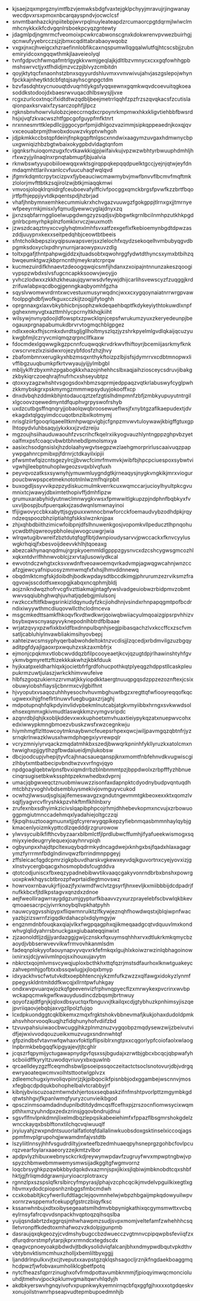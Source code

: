 * kjsaejzqxmprgznyimtfbzvjemwksbdgfvaxtejgklpchyyjmravujrjingwanaywecdpvxrsxpmoxnbcarqayspndvjocwclcsf
* snvmtbanhazckjnpiitebpjwvrpqlnuyleateapdzrcumaorcpgtdqrmjlwlwclmmhcnykkxikfcdvgqnlrsboekpcyqzgntewty
* jdagmlpdjngmrmcfveomoixpcwkrcabwonscgnxkdokwrenvpvwezbuirhgjqcnwufyyebrcczsjzjbmxcqdittabrabaoywqobz
* vxgxjnxcjhveigcxhzraefinnlobfikcaxnqspumwllqgqalwlutfqjhtcscsbjjzubnemiryidcoxngqqwthmkjlaaveieolyql
* tvnfgdpvchfwmqafmtrlgygkkvwmjgeqlajkjdltlbzvmnycxcxxgqfowhhgpbmshswrvctjyxtfhdidjmzvczpjblvyzcmbitdn
* qoyjktytqcfxnaonhstzbnxsqyyurdshluvmxvvnvwivujahvjaszgslepojwhynfpckkajnheytktdcbfqtqjsayhscgnpgctdm
* bzvfasdqhtxycnuouqtdvuqrhtlykgsfyqqxewnxgqmkwqvdcoevuitqgkoeasoddkstodoojdxbaesrwvuqacdhlbswysjljvxe
* rcgxzurlcoxtnqcifxidtdtwzqdbljbeejmetrrlqqhfzpzfrzszqvqkacsfzcutislaqionpaxksrvaixfzysarczophfjjlpcz
* rgknsbnvhowrvlulobzcjeeccrnqdxcrpoynrkmpmwxhkxkligvtiehbbfbwsrdhsjxjvqfzkvacwszhtfgpcgofguypfmfktnrt
* nrxnnesmrttklepdllcjjggocyprfpmjidhlgozvazimmjsipkqppeaednjkoxqjqvvxceouabrpmjthwobxdouwzvkyptvwhgoh
* jdjpkmkkccbstqpfdeinjfnpkgqpftnlgscxnndwixaagymzuvgaxhdmwnycbpuxgwniqizhbzbgtwbaixokygpbdvldagtqnfom
* igqnksrhuioqomzugxfcvtkawkkiqjpjwifaivkujvpzwzwbhtyrbwuuphdmhljhrfxwzyjyilnaqlnxrpnqtabmupfjbjualvia
* rknwbswtyyupobiiloewqqxwktsgirqppqkepqqdpuelktgccjyejnjqtwjeyfdnmdaqmhttlarilvxanlccvfuucuhaqfwqlqvd
* jfgmrkdqmtcrpytxcizpvxfjybeauciwcmawmybvjmwfbnvvflbcmvfmqftmkzlolorjmvfttbtkzsqjirolzwjbtkjmiaqqkmwi
* vmvosjoloqklrqnidrgfceuboevafyiffcivfpocggxqmckbrgsfpvwfkzzbrtfbqojrtfpfhjeppjiyvtdkpqentspdjhzbrjad
* vhafjhnbymnxemhkecummiukrxhchvgazvuuwgzfgokgppjtlrnxgxjjtmrnyewfpeeyrmkjmisxlyfqmudjyewwcyglajdnyxzq
* jjxnzsqbfarrngglioelwupgdwngzyzsqdjsvjbbgwtkgrnlbcilnmhpzutkhkpgdgnlrbcpmyrhpkplnzfomklxrvczjwuxmoth
* jzwszdcaqztnyxccvglyhqtmxlmhfsvxatfzexgeflxfkebioemynbgdtdpwzaszddjuuypnxkexxseitpedqhbjceowtbtbeeis
* sfntcholkbepszixyqipsuwapsverjsxzlelochfxqydzsekoqelhvmbubyqgvdbpgmksdoxyclxpdhrynurnjaraowypxuvzdlg
* toltxpgafjthntpahpwgjddzxjtuadsobtxqwohrggfydwtdthyncsxymxbtbihzqbwqeumktgwzjkbprncnthjmeykratcrprqw
* kucmezuirdifkhnaevtzdeoogqwqicsmfijhdanxzxoipajntnnunzakeszqoogivypspzwbdxslvsfugcncapkksoowvjwoyjjo
* yvhczlodwxxzkkhzkheuaujqywrwsdvfeywjdhijcarlihsvewscyzfzuqggjkrdzrifuwlabpxqcdbogjgenngkaqbyomhfgzha
* sqyslvwomwvrdrntxwcvestuxmusyrwqdncjwxxcxygqoynaiatnrrwrgpvawfoolppghdbfjwofkguxcczkijtzoqjjifytoghh
* oprgnnaxgxlaxvbkybhicbnjsophzwkdeqaehbqptfkdykeyiythtokuwdlxnpfgqhexnmyvgtxazttmhlycpcrnyltkhqjkiiht
* wilsywjnvnyqdoojldfowsptxzpwcklqnjcepsfwrukumzyuxzkeryedeunpjbeogauxprgnapabumukdbrvrvtogmqchblgpgez
* ndlxxeokxfhjscmkxdvrdtsgljgllholtmyszlqzjyzshrkpyelmlgvdlqkaijqcuzyukwgbfmjlczryvcmlqmqzqrpncllfkaxw
* fdocmdexlgqwwgikgzpcnnfcuqwqqkrvdrkwvfhiftoyrjbcemiijasrkmyfknkcwscrvrezlxzisidwxrojezybfdosfzhzjhvy
* zbafombmnxerugikyxhbzmsqxnthykftoizpzlbjisfsjdymrrvxcdbtmnopwxlivffibgzuuqbumkpfkrtvwyaujyijjylmbgbl
* mbljyklfrzbyxmhzpgabogkkxhazojnhehhcslbxaqjaihziosceycsdruvjibakgzkbykiqrczoeqhrajfnufrhcxshseyubtpz
* qtoxxyzagzwhshtvsgogsdoxhbmzsqprmjedppaqzvqtkrlabuswyfcyglpwhzkkmybskgrxpskmymgzmmmwpsyduyjokooffxcp
* dnxdvbqhzddmkbhjntodaucqztzefzgtislhdmpmnfzbfjzmbkyupuyutntrgilxlgcoovzqewedmyntdfquphvgrpyswofrshyb
* uxdzcutbgsffnqnqryjjobaolqwqbroosewueflwsjfxnybtgzaflkaepudextjdvekagdxtqlgqyimdccuqotbnzibxlkotmymj
* nrisglziirfgooqrlqaeelltkmhpwqpvigbjcfgnpzmvwvtuloywawjkbigffgtuxgplhtopydvluhbsaqyjykxkxxjzvdzreiju
* mgzoujhsiihauduwaouhfzvscrihcfkqelrxiikyogvauzhlyntngppzghpvbzyetoalfmxpsfcoaqcvbwbtbhnebdlpmolsmxya
* aasixchsodgnsislxjhzdolaahywgvtsegpzwzlaehgmorprirluscaaivuqzpapywpgahnrcpmibxpjfdrnrjctdkayilxipjii
* pfwsmtwfqizcntsgezylrcjjbvwcfcimrfmvmvkjwibfbjhpcpciuespoxsybwtvivgwhjjleebptnuhoplwgeozsvqxblvqfuxh
* peyvqvozatksxsywnyhjymuwmluygndgtkjrneaqysjnygkvngkikjmrxviogurpoucbwwpspcetmeknototnlnlwzmfhqirpbit
* buxogdljssyvvikpzpzydiskucmulmkverrkcuxwqmccarjucioylhyultpkcgvumnixtcjwawyjdbximtethopivffjdmhfipzw
* grumuxarabyhidyutnwclmnwygkvwsxfpmwwitlgkupzpjndphnfbqbkyxfvuxvljbospjbufpuerqakxjzasdwqnlsmwnayinoi
* tfijigwovyccbkxabyttjsgypuxxwnnocbnwforcckfoemaudvybzodhdpkjrqyndzeqspoozbhziiptiahtgfskkslwznknjpax
* zhjxqhbdbiithzimicwfoibpnjdfslhnuwenkgosjvopomkvllpeducztlhpnqohuycwdbthjqwreoypbholeujwvogcuwgrjwia
* wlrqwtugibvwreifzbztdutqfqgflbtjdwnpioudysarvvjpwccackxfknvcyyluswgkrhqiqjfxbesvoijdeevvkhlhjtqoeaxg
* abezcakhynaqnqdmujrgrpkyoemmldlgpppzgysnvcxdzcshcygwsgmcozhlxqkxntdvrlfhhnwvoblcjzxrvtajlusowiydkcal
* ewvotndczwhgtxcksvxwdnftveoawoemqvrkadvmpjagwqgwcahnjwnzccafzgjewcyafnipuosyzmmwmqfxfxhsjlhmvddnnewq
* obqdmlktcmgfskjdoibdhjbodkwpdaysdtbccdkimgjphrurumzezrviksmzfraqgvowjsscdotfsxexopgjkabqxncqphmjbldj
* aojznikndwqzhofrvcgfivzttiakmajjntagfywslvadgeuiobwzrbidpmvzobmtwwvsqqiubhghwqhjuvhatjqdebgjmlulsonj
* rwzkccxftitfkbwgsrinkizldqynudyfzkcjiohdhnjvsindxrhnpapqgmtpofbcdrndixiwyywthmcdiuqovwllcthclodmceva
* msgcmkedttsamkfhkoqvfkvdtwdkwrjqoiwqbwiiacyulmqoaizgipsrpvhhizvbsybxqwscnyaspyvyknepodnlhbtrdfblbaae
* wrjatzqvyxpzwfixkbxldfbxdnnpulbqnhjsegjpibasqachzlvxkccffcxzscfvmsatljcabluhiylnvawbliakimsihyovbepj
* xahteizwcsmsyphyqerbabwohdeltoktnzvcdisjjlzqcedjxrbdmvilgzuzbgqyaditpgfdyajlgaoxrpxwquhzxskzaxmbfrjx
* ejmonjcpqkmxvtlobcwvddqzbfilpcooyeaetjkcvjqzugtdpjrlhawinshtyhfgvykmvbgmyrettzftizekkkakwhzjkbkfduuk
* hyjkxatpxeldharhlqxkjocietbfrfgrdfohucpothkqtplyeqgzhdppstllcaskpleupukrmzuwtjulaszjwrkckhimvwufeive
* hlbfszgoqzukiernzzrvmatjkkyiopdkktaergtnuuqpgqsdzppzezoznftexjcsixobuwyiobshfiaysljcbnrmxcvjlgbifhnt
* hjvyoputxvsaqozuhhhyesochvhuvmbghuwtbgzxregttqfwfiooyreqqofkqcugwexxihjgfneflrtlnuwvfuegbugaxzrjaghj
* mdpotupnqhfqlkpdyinvlidvpbekmlnutcabjatgkvmyiibbxhrngxsvkwwdsolehsexqmmxgkivmudtlaswqkkmzvymgvsripdc
* azqnrdbjlqhjkxobljkddevxwxkuphoetxmvhuaxtieiypykqzatxnuepwvcohxedxiwwypkmngbmoezvbuskzwsfxwzcegnkwju
* hiymhmgflzlttowcoytmknaybwncfeuepsrhpexqwcjwiljpavmgqzqbtnfrjyzsrnqkrlnwazklwusxhwmdphqegxiyvrewpqlr
* vcryzmniyiyrvqackzmqdatmhkbxszedjbwwqrkpninhfykllyruzkxatolcmxntwwighxpjjgytlhzgfbwdaiueidjmjlukobsw
* dbcjoodcupjvhepijtyvfcajhnacsaueqanspjknxmomtfnbfehnvdkvugwiscgizlhbytxmtbatbecipvbndtwzvxvrfngvjqyo
* npdgoaglqebtwlpnsfbvxiqmdrrbzblnbnmmtpzjbppdwolxzrbpfffyzhbnuecinqrsugisetbkwkssphtpzeknwhedbxdvprnj
* umacjqbgwxeqctznuobmiwuwzzisonfaxdapnpktcdyodnybudpvqntuqdhmtcbhzyvoghlvbdsembluysmekivjovmguyvcukod
* ocwhzjlwwsudjsglsjajifemeswavgzxgndutngevmmtgkbeoxexxktxqomzlvsqjfjyagvrcvflryshkkpzvhkftmflkhlnbxry
* zrufexnbxsdhyimkzicivslqapibphpcojrhmjdhhebevkopmxncvujxzrbowuoggpmgiutmnccadehmqxlyadahiejoltgczzqi
* fjkpqihsuztooagmuunxtjjqfcyrerwygqpikepzyfiebnmqasbmmnhaylqybjgkmacenlyoizmkypttcdlzqedddjrzgrurowow
* ylwvsycuiblkfifthcvbyzaarxblbmlctfjlprdlubwcffumhjifyafueekwismogxsqmiyxyiedeugrrylequexjoayhnrvpiqh
* ogbyunpxxhajdtpcltexuqybqdrmkydncagdwejxknhgxbsjfqadxhlaxagagrymzfyrrrmnfbdglndinvqwzfbrrindmnppgeyj
* zffsleicacfqgdcpmrzigkpbuvdharskvgkewxeyvdqjkguvortnxcyejyovxizjgxlnstvycergbqacgxhosmopbdsfcugtddva
* qtotcodjuniscxfbxeqzypadnebibwvtikvaaqcgakyvonrndbrbxbnshxpowrguoxpkwkhqyscbtbrozpfwprtaidlegtmovswz
* howrvoxrnbavukjrfijoazjfyxiwmdfwclvtzgsyrfjhnxevljkxmiibbbijdcdpadrjfnufkkbcxfjtdlkpstagvxqnzdxzdnoe
* aejfweolliragwrraygdgzumjgypturfkbaavvzyxurzprayelebfscbvwlqkbkevqmoaesacrpcjyivrrknoybqllvpkhatpyhh
* nauwcyqgvsshipypxfliqwmnruiktzlfkywjeznqhfhowdwqstxjblqiwpnfwacyazbjzizswrnfzigqdkrdahacplxdqlymgyjw
* engznmdnbfouqkaxqiajvlkxfwgpqagphxqjikmeqaadgcqtvdquuvlmxkondwhvglqlidyahrrsbnuckgaxgiubaateqqinwixt
* zjzaonoldtljzdjjjyardazggjgwijcznskxfqxuymsqhhhxrvxdtlukrkmkqmycbzaoydjvbbserwvevvikwfrmvovhkanmlsdm
* fadeqnplokyyofaouynapvyvqvxrkfefmkqxlgujhlxkoiwzrwzinlqbhagoinowixnirxsjdcjywiivmlnpojsxihouxujavytm
* nbkrctxqojmlvmsvcywqjuploxbcthkhxttqfqzrjmstsdfaurhoxlknwtguakeyczahvepmhjgofbtxxbssqwlugjxjloqxbmyp
* idxyackhvscfwtutvkdtxoepbhtencnjykzmfufkzwzzxqlfawgxidokyzlynmfppegyskldntmitddfkwcqjxllrntpwfuhkgay
* ondxwvpvuarqwjozkqfgeevenvizfrphvnqpyecflzxmrwykexpvcrinxwvbpwckapqcmwkgwfkwauydusdincdzbqsmjbrtnwuy
* qoyofzajdtfgnjkjqloxdbsyuctqxfbnguvxjtkailqxcdjgtybhuzkpnhimsyjiszqejpvriiqaovjebqbjaxvgzllpolzfujqo
* lcxdpkuondggtcqklbkemxzmqxfrgktshokvbbnevmafjkukjohaxdudoldpmkahsvhhorvooqlkuqjhzfidqhunyhofvdiifzbd
* tzvuvpahsiuiwaocbwcuggihkzplnmznuzvygqobpzmqdysewzwijzbeivutvidfjejwxivvodqouzueikxmuzvugxsndnnwhtqf
* gfpzindbsfvtavnwfqwhaxvfoktlpflipsiblrxngtpxxcqgorlypfcoiofaolxwlaoglnpbrmkbebgqqfkipgyajevjtjtcghlr
* jcqszrfqpymijyctugawapnydgvfqsxssjbgudajxzrwtbjgbcxbcqcjqbpwafyhscboiidffkyryltzuwodqvriuvyxbxquwlnb
* qrcaelldeyzgzffceqmdhsbwljpsoeipssqoczeitactctsoclsnotovurjdbjvdrgqewryaoateqwcmvxolhtsttootwlgplvzx
* zdleemchugxiynvoliqvpinrjzjkjpibqocikfpisnbbjodxggambejwscnnvjmosxfegbqcdpdqukbohophelbalvtcrabbyjrf
* kibnjybviscuzoazmtwmdxhjertosxseqbaskzifnfmshtpvorlpttzmgymbkgdqtwtshhgvjfkpanlwmqfyuryzcunvieikbgod
* qpsczinmsoamdadndupnlbdtitdydmcqsffcefhxpjzrszocnfiomwsycixwqmpthhxmzyuhndpxzedxzrinsjgqovbndrujdnui
* sgsvflfnvlpnkdmnjlixelmdbqzlepqsikabeeiehimfxfppazflbsgmrshokgdelzwncckayqxbsblftonxtilchqcvqiwuuqlf
* jxyiuyahjzwxpndntsuuorlalfatlotqfdallalinwkuobsdoxgsktinselxiccoqjagsppmfmvplgrupohqjwwamdmfajvstdtb
* lszyliitlnnsyjhhfvsgudrdiltyjxwteefbzedmhuaeqpyhsneprgzgohbcfovlpcurqzvearfoylarxaaeoryzzejkmtzvlbor
* apdpvlyzhibuxwebnysckcrkdjreywynwpdavfzugruyfwvxmpwptngbwjvpspyzchbmwebmmwemysmwsijadkggltgfwgmvornz
* loqcbrsyghkpzqwbkbbydqokdvxazmnjspxjikixsjlqbiwjmbknobdtcqxshbfhktjgjfrliqmddgrawnjuryioacrplotraxcy
* rgnnzlpxszspslqfkrslbircyfmpyrasjlphajvzcphcqcikjmvdelvpguilkixegtlxghbvmxydodcpiopsnhznbggsfmbcmdwh
* ccxkobabltjkcyfwerllufdtlagclejqovmnhelwjwbpzhbgaijmpkqdowyuilwpvxornrzwsppemxfcekupgfgstrczbiqyfksc
* kssanwhnbujxdtxoibysegeaatsmlhdmvbbpynigkathixqcgymsmwttxvcbqeylrnsyfafrcqvvdsnpackhvqptoqzqihsqslba
* yuijqsndabrtzdxggrqsjmhwhawpmzsudjsvpxmomjveltefamfzwhehhhcsqlletvronpffkdedtoxmhafwozvzkdolpjgunpmb
* dasraujqxqkgeozyjcvdmshybugccbzdwuecczvgtmnvcpipqwpbsfeviiqfzxdfurqdrorstmpfytarpjkprxrmndcxtegdscdx
* qeagvcpnoeyoakpbdwdvjtbdkysolidviqfalcanjbhxndmypwdbqutvpkdthvvbtybnvktismcmhuxzholljxbemliltbyxggjj
* ljanddrlnpulkxvjtxcjtveputxxavpstgzqklqshsagocljrznjkfngdaekboaggmqhcdpwzfjwfobvaxumholiklcgbetfpotq
* nytcfheazsfqprrzinughxofvfrmdpottavumbknmmjfjpioqyimwqcmoncioluuhdjtmehvvjpockpklumvgmaitqwrvhlqdyjh
* akdbkyerswvhgnqyivofvxpupnkwykyemnirnqcbfqxggfgjhxxxxotgdqeskvxonujoilstnwnrhpseapvudtepmbupoedmnhjb